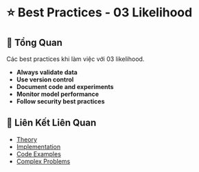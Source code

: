 # ⭐ Best Practices - 03 Likelihood

## 🎯 Tổng Quan

Các best practices khi làm việc với 03 likelihood.

- **Always validate data**
- **Use version control**
- **Document code and experiments**
- **Monitor model performance**
- **Follow security best practices**

## 🔗 Liên Kết Liên Quan

- [Theory](./THEORY_03_likelihood.md)
- [Implementation](./IMPLEMENTATION_03_likelihood.md)
- [Code Examples](./CODE_EXAMPLES_03_likelihood.md)
- [Complex Problems](./COMPLEX_PROBLEMS.md)
